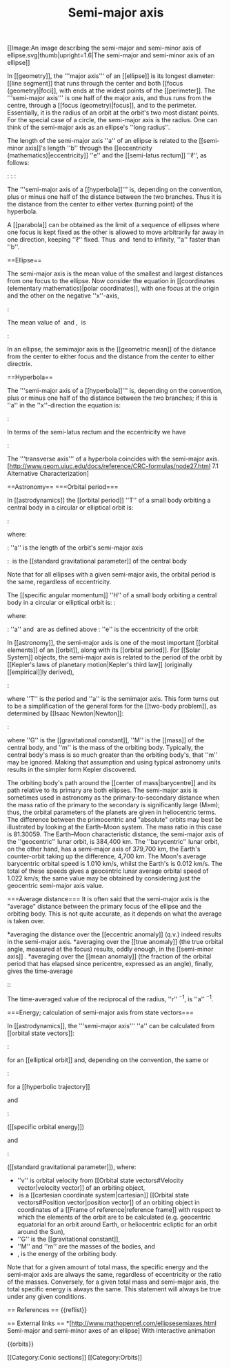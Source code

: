 ﻿---
lastrevid: 638241882
pageid: 23409699
canonicalurl: http://en.wikipedia.org/wiki/Semi-major_axis
title: Semi-major axis
editurl: http://en.wikipedia.org/w/index.php?title=Semi-major_axis&action=edit
length: 8841
contentmodel: wikitext
pagelanguage: en
touched: 2015-01-31T22:31:41Z
ns: 0
fullurl: http://en.wikipedia.org/wiki/Semi-major_axis
---

[[Image:An image describing the semi-major and semi-minor axis of ellipse.svg|thumb|upright=1.6|The semi-major and semi-minor axis of an ellipse]]

In [[geometry]], the '''major axis''' of an [[ellipse]] is its longest diameter: [[line segment]] that runs through the center and both [[focus (geometry)|foci]], with ends at the widest points of the [[perimeter]]. The '''semi-major axis''' is one half of the major axis, and thus runs from the centre, through a [[focus (geometry)|focus]], and to the perimeter. Essentially, it is the radius of an orbit at the orbit's two most distant points. For the special case of a circle, the semi-major axis is the radius. One can think of the semi-major axis as an ellipse's ''long radius''.

The length of the semi-major axis ''a'' of an ellipse is related to the [[semi-minor axis]]'s length ''b'' through the [[eccentricity (mathematics)|eccentricity]] ''e'' and the [[semi-latus rectum]] ''ℓ'', as follows:

:<math>b = a \sqrt{1-e^2},\,</math>
:<math>\ell=a(1-e^2),\,</math>
:<math>a\ell=b^2.\,</math>

The '''semi-major axis of a [[hyperbola]]''' is, depending on the convention, plus or minus one half of the distance between the two branches. Thus it is the distance from the center to either vertex (turning point) of the hyperbola.

A [[parabola]] can be obtained as the limit of a sequence of ellipses where one focus is kept fixed as the other is allowed to move arbitrarily far away in one direction, keeping ''ℓ'' fixed. Thus <math>a\,\!</math> and <math>b\,\!</math> tend to infinity, ''a'' faster than ''b''.

==Ellipse==

The semi-major axis is the mean value of the smallest and largest distances from one focus to the ellipse. Now consider the equation in [[coordinates (elementary mathematics)|polar coordinates]], with one focus at the origin and the other on the negative ''x''-axis,

: <math>r(1+e\cos\theta)=\ell.\,</math>

The mean value of <math>r={\ell\over{1-e}}\,\!</math> and <math>r={\ell\over{1+e}}\,\!</math>, <math>(\text{for } \theta = \pi \, \text{ and } \theta = 0)</math> is

: <math>a={\ell\over 1-e^2}.\,</math>

In an ellipse, the semimajor axis is the [[geometric mean]] of the distance from the center to either focus and the distance from the center to either directrix.

==Hyperbola==

The '''semi-major axis of a [[hyperbola]]''' is, depending on the convention, plus or minus one half of the distance between the two branches; if this is ''a'' in the ''x''-direction the equation is:

: <math>\frac{\left( x-h \right)^2}{a^2} - \frac{\left( y-k \right)^2}{b^2} = 1.</math>

In terms of the semi-latus rectum and the eccentricity we have

: <math>a={\ell \over 1-e^2 }. </math>
 
The '''transverse axis''' of a hyperbola coincides with the semi-major axis.<ref>[http://www.geom.uiuc.edu/docs/reference/CRC-formulas/node27.html 7.1 Alternative Characterization<!-- Bot generated title -->]</ref>

==Astronomy==
===Orbital period===

In [[astrodynamics]] the [[orbital period]] ''T'' of a small body orbiting a central body in a circular or elliptical orbit is:

: <math>T = 2\pi\sqrt{a^3 \over \mu}</math>

where:

: ''a'' is the length of the orbit's semi-major axis

: <math> \mu</math> is the [[standard gravitational parameter]] of the central body

Note that for all ellipses with a given semi-major axis, the orbital period is the same, regardless of eccentricity.

The [[specific angular momentum]] ''H'' of a small body orbiting a central body in a circular or elliptical orbit is:
:<math>H = \sqrt{a \cdot \mu \cdot (1-e^2)} </math>

where:

: ''a'' and <math>\mu</math> are as defined above
: ''e'' is the eccentricity of the orbit

In [[astronomy]], the semi-major axis is one of the most important [[orbital elements]] of an [[orbit]], along with its [[orbital period]]. For [[Solar System]] objects, the semi-major axis is related to the period of the orbit by [[Kepler's laws of planetary motion|Kepler's third law]] (originally [[empirical]]ly derived),

: <math>T^2 \propto a^3 \,</math>

where ''T'' is the period and ''a'' is the semimajor axis. This form turns out to be a simplification of the general form for the [[two-body problem]], as determined by [[Isaac Newton|Newton]]:

: <math>T^2= \frac{4\pi^2}{G(M+m)}a^3\,</math>

where ''G'' is the [[gravitational constant]], ''M'' is the [[mass]] of the central body, and ''m'' is the mass of the orbiting body. Typically, the central body's mass is so much greater than the orbiting body's, that ''m'' may be ignored. Making that assumption and using typical astronomy units results in the simpler form Kepler discovered.

The orbiting body's path around the [[center of mass|barycentre]] and its path relative to its primary are both ellipses. The semi-major axis is sometimes used in astronomy as the primary-to-secondary distance when the mass ratio of the primary to the secondary is significantly large (M»m); thus, the orbital parameters of the planets are given in heliocentric terms. The difference between the primocentric and "absolute" orbits may best be illustrated by looking at the Earth–Moon system. The mass ratio in this case is 81.30059. The Earth–Moon characteristic distance, the semi-major axis of the ''geocentric'' lunar orbit, is 384,400&nbsp;km. The ''barycentric'' lunar orbit, on the other hand, has a semi-major axis of 379,700&nbsp;km, the Earth's counter-orbit taking up the difference, 4,700&nbsp;km. The Moon's average barycentric orbital speed is 1.010&nbsp;km/s, whilst the Earth's is 0.012&nbsp;km/s. The total of these speeds gives a geocentric lunar average orbital speed of 1.022&nbsp;km/s; the same value may be obtained by considering just the geocentric semi-major axis value.

===Average distance===
It is often said that the semi-major axis is the "average" distance between the primary focus of the ellipse and the orbiting body. This is not quite accurate, as it depends on what the average is taken over.

*averaging the distance over the [[eccentric anomaly]] (q.v.) indeed results in the semi-major axis.
*averaging over the [[true anomaly]] (the true orbital angle, measured at the focus) results, oddly enough, in the [[semi-minor axis]] <math>b = a \sqrt{1-e^2}\,\!</math>.
*averaging over the [[mean anomaly]] (the fraction of the orbital period that has elapsed since pericentre, expressed as an angle), finally, gives the time-average

:: <math>a \left(1 + \frac{e^2}{2}\right).\,</math>

The time-averaged value of the reciprocal of the radius, ''r''<sup>&nbsp;&minus;1</sup>, is ''a''<sup>&nbsp;&minus;1</sup>.
<!-- Commenter's note: This is not an equation, and seems to have no point. What did the contributor try to say?
For [[exoplanet]]s orbiting the stars of different masses, using just the Kepler's third law is impractical. Here is the equation below:

: <math>\sqrt[3]{M_{star}} \times \sqrt[3]{t^2}</math>

where: 
:<math>M_{star}</math> is the mass of the star in [[solar mass]]es
:<math>t</math> is the orbital period in years.
-->

===Energy; calculation of semi-major axis from state vectors===

In [[astrodynamics]], the '''semi-major axis''' ''a'' can be calculated from [[orbital state vectors]]:

: <math> a = -{\mu \over {2\varepsilon}}\,</math>

for an [[elliptical orbit]] and, depending on the convention, the same or

: <math> a = {\mu \over {2\varepsilon}}\,</math>

for a [[hyperbolic trajectory]]

and 

: <math> \varepsilon = { v^2 \over {2} } - {\mu \over \left | \mathbf{r} \right |} </math>

([[specific orbital energy]])

and

: <math> \mu = G(M+m ) \,</math>

([[standard gravitational parameter]]), where:

* ''v'' is orbital velocity from [[Orbital state vectors#Velocity vector|velocity vector]] of an orbiting object,
* <math> \mathbf{r }\,</math> is a [[cartesian coordinate system|cartesian]] [[Orbital state vectors#Position vector|position vector]] of an orbiting object in coordinates of a [[Frame of reference|reference frame]] with respect to which the elements of the orbit are to be calculated (e.g. geocentric equatorial for an orbit around Earth, or heliocentric ecliptic for an orbit around the Sun),
* ''G'' is the [[gravitational constant]],
* ''M'' and ''m'' are the masses of the bodies, and
* <math> \varepsilon </math>, is the energy of the orbiting body.

Note that for a given amount of total mass, the specific energy and the semi-major axis are always the same, regardless of eccentricity or the ratio of the masses. Conversely, for a given total mass and semi-major axis, the total specific energy is always the same. This statement will always be true under any given conditions.

== References ==
{{reflist}}

== External links ==
*[http://www.mathopenref.com/ellipsesemiaxes.html Semi-major and semi-minor axes of an ellipse] With interactive animation

{{orbits}}

[[Category:Conic sections]]
[[Category:Orbits]]
<!-- [[Category:Astronomy]] too general -->